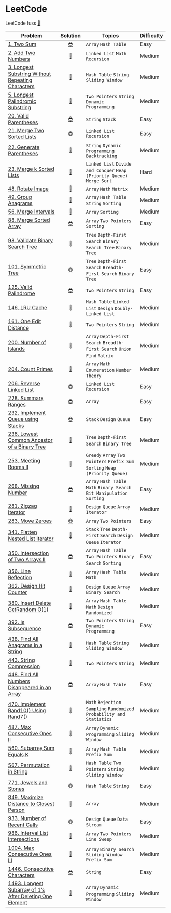 # LeetCode

LeetCode fuss [👀](https://leetcode.com/u/roman_vvch/)

| Problem | Solution | Topics | Difficulty |
| ------- | :------: | ------ | ---------- |
| [1. Two Sum](https://leetcode.com/problems/two-sum/) | [😎](https://github.com/r-vvch/LeetCode/blob/main/solutions/1_two_sum.py) | `Array` `Hash Table` | Easy |
| [2. Add Two Numbers](https://leetcode.com/problems/add-two-numbers/) | [🤔](https://github.com/r-vvch/LeetCode/blob/main/solutions/2_add_two_numbers.py) | `Linked List` `Math` `Recursion` | Medium |
| [3. Longest Substring Without Repeating Characters](https://leetcode.com/problems/longest-substring-without-repeating-characters/) | [🤔](https://github.com/r-vvch/LeetCode/blob/main/solutions/3_longest_substring_without_repeating_characters.py) | `Hash Table` `String` `Sliding Window` | Medium |
| [5. Longest Palindromic Substring](https://leetcode.com/problems/longest-palindromic-substring/) | [🤔](https://github.com/r-vvch/LeetCode/blob/main/solutions/5_longest_palindromic_substring.py) | `Two Pointers` `String` `Dynamic Programming` | Medium |
| [20. Valid Parentheses](https://leetcode.com/problems/valid-parentheses/) | [😎](https://github.com/r-vvch/LeetCode/blob/main/solutions/20_valid_parentheses.py) | `String` `Stack` | Easy |
| [21. Merge Two Sorted Lists](https://leetcode.com/problems/merge-two-sorted-lists/) | [😎](https://github.com/r-vvch/LeetCode/blob/main/solutions/21_merge_two_sorted_lists.py) | `Linked List` `Recursion` | Easy |
| [22. Generate Parentheses](https://leetcode.com/problems/generate-parentheses/) | [🤔](https://github.com/r-vvch/LeetCode/blob/main/solutions/22_generate_parentheses.py) | `String` `Dynamic Programming` `Backtracking` | Medium |
| [23. Merge k Sorted Lists](https://leetcode.com/problems/merge-k-sorted-lists/) | [😤](https://github.com/r-vvch/LeetCode/blob/main/solutions/23_merge_k_sorted_lists.py) | `Linked List` `Divide and Conquer` `Heap (Priority Queue)` `Merge Sort` | Hard |
| [48. Rotate Image](https://leetcode.com/problems/rotate-image/) | [🤔](https://github.com/r-vvch/LeetCode/blob/main/solutions/48_rotate_image.py) | `Array` `Math` `Matrix` | Medium |
| [49. Group Anagrams](https://leetcode.com/problems/group-anagrams/) | [🤔](https://github.com/r-vvch/LeetCode/blob/main/solutions/49_group_anagrams.py) | `Array` `Hash Table` `String` `Sorting` | Medium |
| [56. Merge Intervals](https://leetcode.com/problems/merge-intervals/) | [🤔](https://github.com/r-vvch/LeetCode/blob/main/solutions/56_merge_intervals.py) | `Array` `Sorting` | Medium |
| [88. Merge Sorted Array](https://leetcode.com/problems/merge-sorted-array/) | [😎](https://github.com/r-vvch/LeetCode/blob/main/solutions/88_merge_sorted_array.py) | `Array` `Two Pointers` `Sorting` | Easy |
| [98. Validate Binary Search Tree](https://leetcode.com/problems/validate-binary-search-tree/) | [🤔](https://github.com/r-vvch/LeetCode/blob/main/solutions/98_validate_binary_search_tree.py) | `Tree` `Depth-First Search` `Binary Search Tree` `Binary Tree` | Medium |
| [101. Symmetric Tree](https://leetcode.com/problems/symmetric-tree/) | [😎](https://github.com/r-vvch/LeetCode/blob/main/solutions/101_symmetric_tree.py) | `Tree` `Depth-First Search` `Breadth-First Search` `Binary Tree` | Easy |
| [125. Valid Palindrome](https://leetcode.com/problems/valid-palindrome/) | [😎](https://github.com/r-vvch/LeetCode/blob/main/solutions/125_valid_palindrome.py) | `Two Pointers` `String` | Easy |
| [146. LRU Cache](https://leetcode.com/problems/lru-cache/) | [🤔](https://github.com/r-vvch/LeetCode/blob/main/solutions/146_lru_cache.py) | `Hash Table` `Linked List` `Design` `Doubly-Linked List` | Medium |
| [161. One Edit Distance](https://github.com/doocs/leetcode/blob/main/solution/0100-0199/0161.One%20Edit%20Distance/README_EN.md) | [🤔](https://github.com/r-vvch/LeetCode/blob/main/solutions/161_one_edit_distance.py) | `Two Pointers` `String` | Medium |
| [200. Number of Islands](https://leetcode.com/problems/number-of-islands/) | [🤔](https://github.com/r-vvch/LeetCode/blob/main/solutions/200_number_of_islands.py) | `Array` `Depth-First Search` `Breadth-First Search` `Union Find` `Matrix` | Medium |
| [204. Count Primes](https://leetcode.com/problems/count-primes/) | [🤔](https://github.com/r-vvch/LeetCode/blob/main/solutions/204_count_primes.py) | `Array` `Math` `Enumeration` `Number Theory` | Medium |
| [206. Reverse Linked List](https://leetcode.com/problems/reverse-linked-list/) | [😎](https://github.com/r-vvch/LeetCode/blob/main/solutions/206_reverse_linked_list.py) | `Linked List` `Recursion` | Easy |
| [228. Summary Ranges](https://leetcode.com/problems/summary-ranges/) | [😎](https://github.com/r-vvch/LeetCode/blob/main/solutions/228_summary_ranges.py) | `Array` | Easy |
| [232. Implement Queue using Stacks](https://leetcode.com/problems/implement-queue-using-stacks/) | [😎](https://github.com/r-vvch/LeetCode/blob/main/solutions/232_implement_queue_using_stacks.py) | `Stack` `Design` `Queue` | Easy |
| [236. Lowest Common Ancestor of a Binary Tree](https://leetcode.com/problems/lowest-common-ancestor-of-a-binary-tree/) | [🤔](https://github.com/r-vvch/LeetCode/blob/main/solutions/236_lowest_common_ancestor_of_a_binary_tree.py) | `Tree` `Depth-First Search` `Binary Tree` | Medium |
| [253. Meeting Rooms II](https://github.com/doocs/leetcode/blob/main/solution/0200-0299/0253.Meeting%20Rooms%20II/README_EN.md)| [🤔](https://github.com/r-vvch/LeetCode/blob/main/solutions/253_meeting_rooms_II.py) | `Greedy` `Array` `Two Pointers` `Prefix Sum` `Sorting` `Heap (Priority Queue)` | Medium |
| [268. Missing Number]() | [😎](https://github.com/r-vvch/LeetCode/blob/main/solutions/268_missing_number.py) | `Array` `Hash Table` `Math` `Binary Search` `Bit Manipulation`     `Sorting` | Easy |
| [281. Zigzag Iterator](https://github.com/doocs/leetcode/blob/main/solution/0200-0299/0281.Zigzag%20Iterator/README_EN.md)| [🤔](https://github.com/r-vvch/LeetCode/blob/main/solutions/281_zigzag_iterator.py) | `Design` `Queue` `Array` `Iterator`| Medium |
| [283. Move Zeroes](https://leetcode.com/problems/move-zeroes/) | [😎](https://github.com/r-vvch/LeetCode/blob/main/solutions/283_move_zeroes.py) | `Array` `Two Pointers` | Easy |
| [341. Flatten Nested List Iterator](https://leetcode.com/problems/flatten-nested-list-iterator/) | [🤔](https://github.com/r-vvch/LeetCode/blob/main/solutions/341_flatten_nested_list_iterator.py) | `Stack` `Tree` `Depth-First` `Search` `Design` `Queue` `Iterator` | Medium |
| [350. Intersection of Two Arrays II](https://leetcode.com/problems/intersection-of-two-arrays-ii/) | [😎](https://github.com/r-vvch/LeetCode/blob/main/solutions/350_intersection_of_two_arrays_II.py) | `Array` `Hash Table` `Two Pointers` `Binary Search` `Sorting` | Easy |
| [356. Line Reflection](https://github.com/doocs/leetcode/blob/main/solution/0300-0399/0356.Line%20Reflection/README_EN.md) | [🤔](https://github.com/r-vvch/LeetCode/blob/main/solutions/356_line_reflection.py) | `Array` `Hash Table` `Math` | Medium |
| [362. Design Hit Counter](https://github.com/doocs/leetcode/blob/main/solution/0300-0399/0362.Design%20Hit%20Counter/README_EN.md) | [🤔](https://github.com/r-vvch/LeetCode/blob/main/solutions/362_design_hit_counter.py) | `Design` `Queue` `Array` `Binary Search` | Medium |
| [380. Insert Delete GetRandom O(1)](https://leetcode.com/problems/insert-delete-getrandom-o1/) | [🤔](https://github.com/r-vvch/LeetCode/blob/main/solutions/380_insert_delete_getrandom_o1.py) | `Array` `Hash Table` `Math` `Design` `Randomized` | Medium |
| [392. Is Subsequence](https://leetcode.com/problems/is-subsequence/) | [😎](https://github.com/r-vvch/LeetCode/blob/main/solutions/392_is_subsequence.py) | `Two Pointers` `String` `Dynamic Programming` | Easy |
| [438. Find All Anagrams in a String](https://leetcode.com/problems/find-all-anagrams-in-a-string/) | [🤔](https://github.com/r-vvch/LeetCode/blob/main/solutions/438_find_all_anagrams_in_a_string.py) | `Hash Table` `String` `Sliding Window` | Medium |
| [443. String Compression](https://leetcode.com/problems/string-compression/) | [🤔](https://github.com/r-vvch/LeetCode/blob/main/solutions/443_string_compression.py) | `Two Pointers` `String` | Medium |
| [448. Find All Numbers Disappeared in an Array](https://leetcode.com/problems/find-all-numbers-disappeared-in-an-array/) | [😎](https://github.com/r-vvch/LeetCode/blob/main/solutions/448_find_all_numbers_disappeared_in_an_array.py) | `Array` `Hash Table`| Easy |
| [470. Implement Rand10() Using Rand7()](https://leetcode.com/problems/implement-rand10-using-rand7/) | [🤔](https://github.com/r-vvch/LeetCode/blob/main/solutions/470_implement_rand10_using_rand7.py) | `Math` `Rejection Sampling` `Randomized` `Probability and Statistics` | Medium |
| [487. Max Consecutive Ones II](https://github.com/doocs/leetcode/blob/main/solution/0400-0499/0487.Max%20Consecutive%20Ones%20II/README_EN.md) | [🤔](https://github.com/r-vvch/LeetCode/blob/main/solutions/487_max_consecutive_ones_II.py) | `Array` `Dynamic Programming` `Sliding Window` | Medium |
| [560. Subarray Sum Equals K](https://leetcode.com/problems/subarray-sum-equals-k/) | [🤔](https://github.com/r-vvch/LeetCode/blob/main/solutions/560_subarray_sum_equals_k.py) | `Array` `Hash Table` `Prefix Sum` | Medium |
| [567. Permutation in String](https://leetcode.com/problems/permutation-in-string/) | [🤔](https://github.com/r-vvch/LeetCode/blob/main/solutions/567_permutation_in_string.py) | `Hash Table` `Two Pointers` `String` `Sliding Window` | Medium |
| [771. Jewels and Stones](https://leetcode.com/problems/jewels-and-stones/) | [😎](https://github.com/r-vvch/LeetCode/blob/main/solutions/771_jewels_and_stones.py) | `Hash Table` `String` | Easy |
| [849. Maximize Distance to Closest Person](https://leetcode.com/problems/maximize-distance-to-closest-person/) | [🤔](https://github.com/r-vvch/LeetCode/blob/main/solutions/849_maximize_distance_to_closest_person.py) |`Array` | Medium |
| [933. Number of Recent Calls](https://leetcode.com/problems/number-of-recent-calls/) | [😎](https://github.com/r-vvch/LeetCode/blob/main/solutions/933_number_of_recent_calls.py) | `Design` `Queue` `Data Stream` | Easy |
| [986. Interval List Intersections](https://leetcode.com/problems/interval-list-intersections/) | [🤔](https://github.com/r-vvch/LeetCode/blob/main/solutions/986_interval_list_intersections.py) | `Array` `Two Pointers` `Line Sweep` | Medium |
| [1004. Max Consecutive Ones III](https://leetcode.com/problems/max-consecutive-ones-iii/) | [🤔](https://github.com/r-vvch/LeetCode/blob/main/solutions/1004_max_consecutive_ones_III.py) | `Array` `Binary Search` `Sliding Window` `Prefix Sum` | Medium |
| [1446. Consecutive Characters](https://leetcode.com/problems/consecutive-characters/) | [😎](https://github.com/r-vvch/LeetCode/blob/main/solutions/1446_сonsecutive_сharacters.py) | `String` | Easy |
| [1493. Longest Subarray of 1's After Deleting One Element](https://leetcode.com/problems/longest-subarray-of-1s-after-deleting-one-element/) | [🤔](https://github.com/r-vvch/LeetCode/blob/main/solutions/1493_longest_subarray_of_1s.py) | `Array` `Dynamic Programming` `Sliding Window` | Medium |
